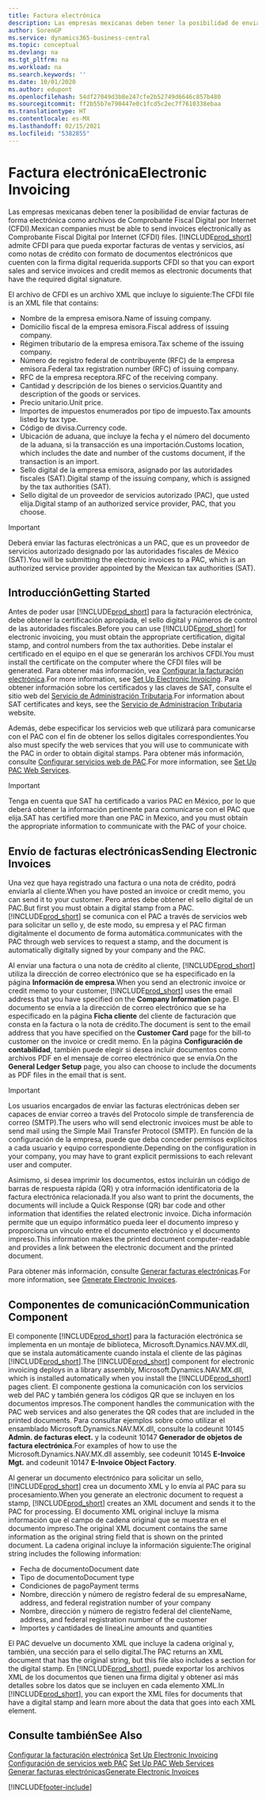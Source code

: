 ```yaml
---
title: Factura electrónica
description: Las empresas mexicanas deben tener la posibilidad de enviar facturas de forma electrónica como archivos de Comprobante Fiscal Digital por Internet (CFDI). Business Central admite CFDI para que pueda exportar facturas de ventas y servicios, y notas de crédito como documentos electrónicos que tienen la firma digital requerida.
author: SorenGP
ms.service: dynamics365-business-central
ms.topic: conceptual
ms.devlang: na
ms.tgt_pltfrm: na
ms.workload: na
ms.search.keywords: ''
ms.date: 10/01/2020
ms.author: edupont
ms.openlocfilehash: 54df27049d3b8e247cfe2b52749d6646c857b480
ms.sourcegitcommit: ff2b55b7e790447e0c1fcd5c2ec7f7610338ebaa
ms.translationtype: HT
ms.contentlocale: es-MX
ms.lasthandoff: 02/15/2021
ms.locfileid: "5382855"
---
```

# <a name="electronic-invoicing"></a><span data-ttu-id="2ce21-104">Factura electrónica</span><span class="sxs-lookup"><span data-stu-id="2ce21-104">Electronic Invoicing</span></span>
<span data-ttu-id="2ce21-105">Las empresas mexicanas deben tener la posibilidad de enviar facturas de forma electrónica como archivos de Comprobante Fiscal Digital por Internet (CFDI).</span><span class="sxs-lookup"><span data-stu-id="2ce21-105">Mexican companies must be able to send invoices electronically as Comprobante Fiscal Digital por Internet (CFDI) files.</span></span> [!INCLUDE[prod_short](../../includes/prod_short.md)] <span data-ttu-id="2ce21-106">admite CFDI para que pueda exportar facturas de ventas y servicios, así como notas de crédito con formato de documentos electrónicos que cuenten con la firma digital requerida.</span><span class="sxs-lookup"><span data-stu-id="2ce21-106">supports CFDI so that you can export sales and service invoices and credit memos as electronic documents that have the required digital signature.</span></span>  

<span data-ttu-id="2ce21-107">El archivo de CFDI es un archivo XML que incluye lo siguiente:</span><span class="sxs-lookup"><span data-stu-id="2ce21-107">The CFDI file is an XML file that contains:</span></span>  

- <span data-ttu-id="2ce21-108">Nombre de la empresa emisora.</span><span class="sxs-lookup"><span data-stu-id="2ce21-108">Name of issuing company.</span></span>  
- <span data-ttu-id="2ce21-109">Domicilio fiscal de la empresa emisora.</span><span class="sxs-lookup"><span data-stu-id="2ce21-109">Fiscal address of issuing company.</span></span>  
- <span data-ttu-id="2ce21-110">Régimen tributario de la empresa emisora.</span><span class="sxs-lookup"><span data-stu-id="2ce21-110">Tax scheme of the issuing company.</span></span>  
- <span data-ttu-id="2ce21-111">Número de registro federal de contribuyente (RFC) de la empresa emisora.</span><span class="sxs-lookup"><span data-stu-id="2ce21-111">Federal tax registration number (RFC) of issuing company.</span></span>  
- <span data-ttu-id="2ce21-112">RFC de la empresa receptora.</span><span class="sxs-lookup"><span data-stu-id="2ce21-112">RFC of the receiving company.</span></span>  
- <span data-ttu-id="2ce21-113">Cantidad y descripción de los bienes o servicios.</span><span class="sxs-lookup"><span data-stu-id="2ce21-113">Quantity and description of the goods or services.</span></span>  
- <span data-ttu-id="2ce21-114">Precio unitario.</span><span class="sxs-lookup"><span data-stu-id="2ce21-114">Unit price.</span></span>  
- <span data-ttu-id="2ce21-115">Importes de impuestos enumerados por tipo de impuesto.</span><span class="sxs-lookup"><span data-stu-id="2ce21-115">Tax amounts listed by tax type.</span></span>  
- <span data-ttu-id="2ce21-116">Código de divisa.</span><span class="sxs-lookup"><span data-stu-id="2ce21-116">Currency code.</span></span>  
- <span data-ttu-id="2ce21-117">Ubicación de aduana, que incluye la fecha y el número del documento de la aduana, si la transacción es una importación.</span><span class="sxs-lookup"><span data-stu-id="2ce21-117">Customs location, which includes the date and number of the customs document, if the transaction is an import.</span></span>  
- <span data-ttu-id="2ce21-118">Sello digital de la empresa emisora, asignado por las autoridades fiscales (SAT).</span><span class="sxs-lookup"><span data-stu-id="2ce21-118">Digital stamp of the issuing company, which is assigned by the tax authorities (SAT).</span></span>  
- <span data-ttu-id="2ce21-119">Sello digital de un proveedor de servicios autorizado (PAC), que usted elija.</span><span class="sxs-lookup"><span data-stu-id="2ce21-119">Digital stamp of an authorized service provider, PAC, that you choose.</span></span>  

> [!IMPORTANT]  
>  <span data-ttu-id="2ce21-120">Deberá enviar las facturas electrónicas a un PAC, que es un proveedor de servicios autorizado designado por las autoridades fiscales de México (SAT).</span><span class="sxs-lookup"><span data-stu-id="2ce21-120">You will be submitting the electronic invoices to a PAC, which is an authorized service provider appointed by the Mexican tax authorities (SAT).</span></span>  

## <a name="getting-started"></a><span data-ttu-id="2ce21-121">Introducción</span><span class="sxs-lookup"><span data-stu-id="2ce21-121">Getting Started</span></span>  
<span data-ttu-id="2ce21-122">Antes de poder usar [!INCLUDE[prod_short](../../includes/prod_short.md)] para la facturación electrónica, debe obtener la certificación apropiada, el sello digital y números de control de las autoridades fiscales.</span><span class="sxs-lookup"><span data-stu-id="2ce21-122">Before you can use [!INCLUDE[prod_short](../../includes/prod_short.md)] for electronic invoicing, you must obtain the appropriate certification, digital stamp, and control numbers from the tax authorities.</span></span> <span data-ttu-id="2ce21-123">Debe instalar el certificado en el equipo en el que se generarán los archivos CFDI.</span><span class="sxs-lookup"><span data-stu-id="2ce21-123">You must install the certificate on the computer where the CFDI files will be generated.</span></span> <span data-ttu-id="2ce21-124">Para obtener más información, vea [Configurar la facturación electrónica](how-to-set-up-electronic-invoicing.md).</span><span class="sxs-lookup"><span data-stu-id="2ce21-124">For more information, see [Set Up Electronic Invoicing](how-to-set-up-electronic-invoicing.md).</span></span> <span data-ttu-id="2ce21-125">Para obtener información sobre los certificados y las claves de SAT, consulte el sitio web del [Servicio de Administración Tributaria](https://go.microsoft.com/fwlink/?LinkId=242772).</span><span class="sxs-lookup"><span data-stu-id="2ce21-125">For information about SAT certificates and keys, see the [Servicio de Administracíon Tributaria](https://go.microsoft.com/fwlink/?LinkId=242772) website.</span></span>

<span data-ttu-id="2ce21-126">Además, debe especificar los servicios web que utilizará para comunicarse con el PAC con el fin de obtener los sellos digitales correspondientes.</span><span class="sxs-lookup"><span data-stu-id="2ce21-126">You also must specify the web services that you will use to communicate with the PAC in order to obtain digital stamps.</span></span> <span data-ttu-id="2ce21-127">Para obtener más información, consulte [Configurar servicios web de PAC](how-to-set-up-pac-web-services.md).</span><span class="sxs-lookup"><span data-stu-id="2ce21-127">For more information, see [Set Up PAC Web Services](how-to-set-up-pac-web-services.md).</span></span>  

> [!IMPORTANT]  
>  <span data-ttu-id="2ce21-128">Tenga en cuenta que SAT ha certificado a varios PAC en México, por lo que deberá obtener la información pertinente para comunicarse con el PAC que elija.</span><span class="sxs-lookup"><span data-stu-id="2ce21-128">SAT has certified more than one PAC in Mexico, and you must obtain the appropriate information to communicate with the PAC of your choice.</span></span>  

## <a name="sending-electronic-invoices"></a><span data-ttu-id="2ce21-129">Envío de facturas electrónicas</span><span class="sxs-lookup"><span data-stu-id="2ce21-129">Sending Electronic Invoices</span></span>  
<span data-ttu-id="2ce21-130">Una vez que haya registrado una factura o una nota de crédito, podrá enviarla al cliente.</span><span class="sxs-lookup"><span data-stu-id="2ce21-130">When you have posted an invoice or credit memo, you can send it to your customer.</span></span> <span data-ttu-id="2ce21-131">Pero antes debe obtener el sello digital de un PAC.</span><span class="sxs-lookup"><span data-stu-id="2ce21-131">But first you must obtain a digital stamp from a PAC.</span></span> [!INCLUDE[prod_short](../../includes/prod_short.md)] <span data-ttu-id="2ce21-132">se comunica con el PAC a través de servicios web para solicitar un sello y, de este modo, su empresa y el PAC firman digitalmente el documento de forma automática.</span><span class="sxs-lookup"><span data-stu-id="2ce21-132">communicates with the PAC through web services to request a stamp, and the document is automatically digitally signed by your company and the PAC.</span></span>  

<span data-ttu-id="2ce21-133">Al enviar una factura o una nota de crédito al cliente, [!INCLUDE[prod_short](../../includes/prod_short.md)] utiliza la dirección de correo electrónico que se ha especificado en la página **Información de empresa**.</span><span class="sxs-lookup"><span data-stu-id="2ce21-133">When you send an electronic invoice or credit memo to your customer, [!INCLUDE[prod_short](../../includes/prod_short.md)] uses the email address that you have specified on the **Company Information** page.</span></span> <span data-ttu-id="2ce21-134">El documento se envía a la dirección de correo electrónico que se ha especificado en la página **Ficha cliente** del cliente de facturación que consta en la factura o la nota de crédito.</span><span class="sxs-lookup"><span data-stu-id="2ce21-134">The document is sent to the email address that you have specified on the **Customer Card** page for the bill-to customer on the invoice or credit memo.</span></span> <span data-ttu-id="2ce21-135">En la página **Configuración de contabilidad**, también puede elegir si desea incluir documentos como archivos PDF en el mensaje de correo electrónico que se envía.</span><span class="sxs-lookup"><span data-stu-id="2ce21-135">On the **General Ledger Setup** page, you also can choose to include the documents as PDF files in the email that is sent.</span></span>  

> [!IMPORTANT]  
>  <span data-ttu-id="2ce21-136">Los usuarios encargados de enviar las facturas electrónicas deben ser capaces de enviar correo a través del Protocolo simple de transferencia de correo (SMTP).</span><span class="sxs-lookup"><span data-stu-id="2ce21-136">The users who will send electronic invoices must be able to send mail using the Simple Mail Transfer Protocol (SMTP).</span></span> <span data-ttu-id="2ce21-137">En función de la configuración de la empresa, puede que deba conceder permisos explícitos a cada usuario y equipo correspondiente.</span><span class="sxs-lookup"><span data-stu-id="2ce21-137">Depending on the configuration in your company, you may have to grant explicit permissions to each relevant user and computer.</span></span>  

<span data-ttu-id="2ce21-138">Asimismo, si desea imprimir los documentos, estos incluirán un código de barras de respuesta rápida (QR) y otra información identificatoria de la factura electrónica relacionada.</span><span class="sxs-lookup"><span data-stu-id="2ce21-138">If you also want to print the documents, the documents will include a Quick Response (QR) bar code and other information that identifies the related electronic invoice.</span></span> <span data-ttu-id="2ce21-139">Dicha información permite que un equipo informático pueda leer el documento impreso y proporciona un vínculo entre el documento electrónico y el documento impreso.</span><span class="sxs-lookup"><span data-stu-id="2ce21-139">This information makes the printed document computer-readable and provides a link between the electronic document and the printed document.</span></span>  

<span data-ttu-id="2ce21-140">Para obtener más información, consulte [Generar facturas electrónicas](how-to-generate-electronic-invoices.md).</span><span class="sxs-lookup"><span data-stu-id="2ce21-140">For more information, see [Generate Electronic Invoices](how-to-generate-electronic-invoices.md).</span></span>  

## <a name="communication-component"></a><span data-ttu-id="2ce21-141">Componentes de comunicación</span><span class="sxs-lookup"><span data-stu-id="2ce21-141">Communication Component</span></span>  
<span data-ttu-id="2ce21-142">El componente [!INCLUDE[prod_short](../../includes/prod_short.md)] para la facturación electrónica se implementa en un montaje de biblioteca, Microsoft.Dynamics.NAV.MX.dll, que se instala automáticamente cuando instala el cliente de las páginas [!INCLUDE[prod_short](../../includes/prod_short.md)].</span><span class="sxs-lookup"><span data-stu-id="2ce21-142">The [!INCLUDE[prod_short](../../includes/prod_short.md)] component for electronic invoicing deploys in a library assembly, Microsoft.Dynamics.NAV.MX.dll, which is installed automatically when you install the [!INCLUDE[prod_short](../../includes/prod_short.md)] pages client.</span></span> <span data-ttu-id="2ce21-143">El componente gestiona la comunicación con los servicios web del PAC y también genera los códigos QR que se incluyen en los documentos impresos.</span><span class="sxs-lookup"><span data-stu-id="2ce21-143">The component handles the communication with the PAC web services and also generates the QR codes that are included in the printed documents.</span></span> <span data-ttu-id="2ce21-144">Para consultar ejemplos sobre cómo utilizar el ensamblado Microsoft.Dynamics.NAV.MX.dll, consulte la codeunit 10145 **Admin. de facturas elect.** y la codeunit 10147 **Generador de objetos de factura electrónica**.</span><span class="sxs-lookup"><span data-stu-id="2ce21-144">For examples of how to use the Microsoft.Dynamics.NAV.MX.dll assembly, see codeunit 10145 **E-Invoice Mgt.** and codeunit 10147 **E-Invoice Object Factory**.</span></span>  

 <span data-ttu-id="2ce21-145">Al generar un documento electrónico para solicitar un sello, [!INCLUDE[prod_short](../../includes/prod_short.md)] crea un documento XML y lo envía al PAC para su procesamiento.</span><span class="sxs-lookup"><span data-stu-id="2ce21-145">When you generate an electronic document to request a stamp, [!INCLUDE[prod_short](../../includes/prod_short.md)] creates an XML document and sends it to the PAC for processing.</span></span> <span data-ttu-id="2ce21-146">El documento XML original incluye la misma información que el campo de cadena original que se muestra en el documento impreso.</span><span class="sxs-lookup"><span data-stu-id="2ce21-146">The original XML document contains the same information as the original string field that is shown on the printed document.</span></span> <span data-ttu-id="2ce21-147">La cadena original incluye la información siguiente:</span><span class="sxs-lookup"><span data-stu-id="2ce21-147">The original string includes the following information:</span></span>  

- <span data-ttu-id="2ce21-148">Fecha de documento</span><span class="sxs-lookup"><span data-stu-id="2ce21-148">Document date</span></span>  
- <span data-ttu-id="2ce21-149">Tipo de documento</span><span class="sxs-lookup"><span data-stu-id="2ce21-149">Document type</span></span>  
- <span data-ttu-id="2ce21-150">Condiciones de pago</span><span class="sxs-lookup"><span data-stu-id="2ce21-150">Payment terms</span></span>  
- <span data-ttu-id="2ce21-151">Nombre, dirección y número de registro federal de su empresa</span><span class="sxs-lookup"><span data-stu-id="2ce21-151">Name, address, and federal registration number of your company</span></span>  
- <span data-ttu-id="2ce21-152">Nombre, dirección y número de registro federal del cliente</span><span class="sxs-lookup"><span data-stu-id="2ce21-152">Name, address, and federal registration number of the customer</span></span>  
- <span data-ttu-id="2ce21-153">Importes y cantidades de línea</span><span class="sxs-lookup"><span data-stu-id="2ce21-153">Line amounts and quantities</span></span>  

<span data-ttu-id="2ce21-154">El PAC devuelve un documento XML que incluye la cadena original y, también, una sección para el sello digital.</span><span class="sxs-lookup"><span data-stu-id="2ce21-154">The PAC returns an XML document that has the original string, but this file also includes a section for the digital stamp.</span></span> <span data-ttu-id="2ce21-155">En [!INCLUDE[prod_short](../../includes/prod_short.md)], puede exportar los archivos XML de los documentos que tienen una firma digital y obtener así más detalles sobre los datos que se incluyen en cada elemento XML.</span><span class="sxs-lookup"><span data-stu-id="2ce21-155">In [!INCLUDE[prod_short](../../includes/prod_short.md)], you can export the XML files for documents that have a digital stamp and learn more about the data that goes into each XML element.</span></span>  

## <a name="see-also"></a><span data-ttu-id="2ce21-156">Consulte también</span><span class="sxs-lookup"><span data-stu-id="2ce21-156">See Also</span></span>  
 <span data-ttu-id="2ce21-157">[Configurar la facturación electrónica](how-to-set-up-electronic-invoicing.md) </span><span class="sxs-lookup"><span data-stu-id="2ce21-157">[Set Up Electronic Invoicing](how-to-set-up-electronic-invoicing.md) </span></span>  
 <span data-ttu-id="2ce21-158">[Configuración de servicios web PAC](how-to-set-up-pac-web-services.md) </span><span class="sxs-lookup"><span data-stu-id="2ce21-158">[Set Up PAC Web Services](how-to-set-up-pac-web-services.md) </span></span>  
 [<span data-ttu-id="2ce21-159">Generar facturas electrónicas</span><span class="sxs-lookup"><span data-stu-id="2ce21-159">Generate Electronic Invoices</span></span>](how-to-generate-electronic-invoices.md)


[!INCLUDE[footer-include](../../includes/footer-banner.md)]
